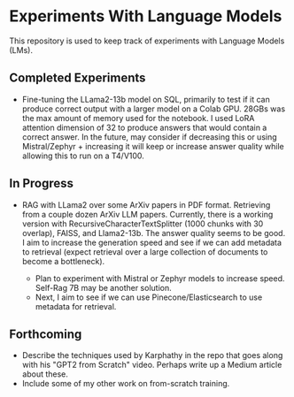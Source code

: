 # Experiments With Language Models

This repository is used to keep track of experiments with Language Models (LMs).

## Completed Experiments

- Fine-tuning the LLama2-13b model on SQL, primarily to test if it can produce correct output with a larger model on a Colab GPU. 28GBs was the max amount of memory used for the notebook.  I used LoRA attention dimension of 32 to produce answers that would contain a correct answer.  In the future, may consider if decreasing this or using Mistral/Zephyr + increasing it will keep or increase answer quality while allowing this to run on a T4/V100.

## In Progress

- RAG with LLama2 over some ArXiv papers in PDF format. Retrieving from a couple dozen ArXiv LLM papers. Currently, there is a working version with RecursiveCharacterTextSplitter (1000 chunks with 30 overlap), FAISS, and Llama2-13b. The answer quality seems to be good. I aim to increase the generation speed and see if we can add metadata to retrieval (expect retrieval over a large collection of documents to become a bottleneck).

    - Plan to experiment with Mistral or Zephyr models to increase speed. Self-Rag 7B may be another solution.
    - Next, I aim to see if we can use Pinecone/Elasticsearch to use metadata for retrieval.

## Forthcoming

- Describe the techniques used by Karphathy in the repo that goes along with his "GPT2 from Scratch" video.  Perhaps write up a Medium article about these.
- Include some of my other work on from-scratch training.
